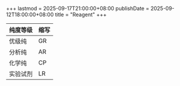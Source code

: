 +++
lastmod = 2025-09-17T21:00:00+08:00
publishDate = 2025-09-12T18:00:00+08:00
title = "Reagent"
+++

| 纯度等级 | 缩写 |
| -------- | ---- |
| 优级纯   | GR   |
| 分析纯   | AR   |
| 化学纯   | CP   |
| 实验试剂 | LR   |